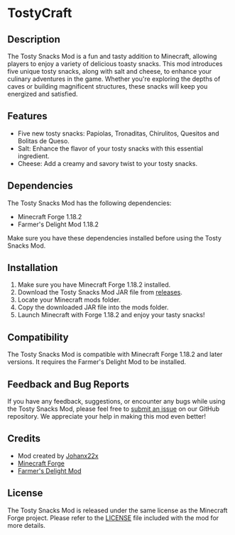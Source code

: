 # TostyCraft

## Description
The Tosty Snacks Mod is a fun and tasty addition to Minecraft, allowing players to enjoy a variety of delicious toasty snacks. This mod introduces five unique tosty snacks, along with salt and cheese, to enhance your culinary adventures in the game. Whether you're exploring the depths of caves or building magnificent structures, these snacks will keep you energized and satisfied.

## Features
- Five new tosty snacks: Papiolas, Tronaditas, Chirulitos, Quesitos and Bolitas de Queso.
- Salt: Enhance the flavor of your tosty snacks with this essential ingredient.
- Cheese: Add a creamy and savory twist to your tosty snacks.

## Dependencies
The Tosty Snacks Mod has the following dependencies:
- Minecraft Forge 1.18.2
- Farmer's Delight Mod 1.18.2

Make sure you have these dependencies installed before using the Tosty Snacks Mod.

## Installation
1. Make sure you have Minecraft Forge 1.18.2 installed.
2. Download the Tosty Snacks Mod JAR file from [releases](https://github.com/Johanx22x/TostyCraft/releases).
3. Locate your Minecraft mods folder.
4. Copy the downloaded JAR file into the mods folder.
5. Launch Minecraft with Forge 1.18.2 and enjoy your tasty snacks!

## Compatibility
The Tosty Snacks Mod is compatible with Minecraft Forge 1.18.2 and later versions. It requires the Farmer's Delight Mod to be installed.

## Feedback and Bug Reports
If you have any feedback, suggestions, or encounter any bugs while using the Tosty Snacks Mod, please feel free to [submit an issue](https://github.com/Johanx22x/TostyCraft/issues) on our GitHub repository. We appreciate your help in making this mod even better!

## Credits
- Mod created by [Johanx22x](https://github.com/Johanx22x)
- [Minecraft Forge](https://github.com/MinecraftForge/MinecraftForge)
- [Farmer's Delight Mod](https://www.curseforge.com/minecraft/mc-mods/farmers-delight)

## License
The Tosty Snacks Mod is released under the same license as the Minecraft Forge project. Please refer to the [LICENSE](https://github.com/Johanx22x/TostyCraft/blob/master/LICENSE.txt) file included with the mod for more details.
